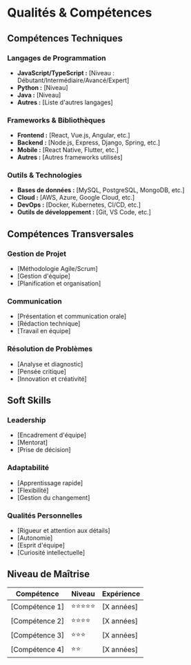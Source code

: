 # Qualités & Compétences

## Compétences Techniques

### Langages de Programmation
- **JavaScript/TypeScript :** [Niveau : Débutant/Intermédiaire/Avancé/Expert]
- **Python :** [Niveau]
- **Java :** [Niveau]
- **Autres :** [Liste d'autres langages]

### Frameworks & Bibliothèques
- **Frontend :** [React, Vue.js, Angular, etc.]
- **Backend :** [Node.js, Express, Django, Spring, etc.]
- **Mobile :** [React Native, Flutter, etc.]
- **Autres :** [Autres frameworks utilisés]

### Outils & Technologies
- **Bases de données :** [MySQL, PostgreSQL, MongoDB, etc.]
- **Cloud :** [AWS, Azure, Google Cloud, etc.]
- **DevOps :** [Docker, Kubernetes, CI/CD, etc.]
- **Outils de développement :** [Git, VS Code, etc.]

## Compétences Transversales

### Gestion de Projet
- [Méthodologie Agile/Scrum]
- [Gestion d'équipe]
- [Planification et organisation]

### Communication
- [Présentation et communication orale]
- [Rédaction technique]
- [Travail en équipe]

### Résolution de Problèmes
- [Analyse et diagnostic]
- [Pensée critique]
- [Innovation et créativité]

## Soft Skills

### Leadership
- [Encadrement d'équipe]
- [Mentorat]
- [Prise de décision]

### Adaptabilité
- [Apprentissage rapide]
- [Flexibilité]
- [Gestion du changement]

### Qualités Personnelles
- [Rigueur et attention aux détails]
- [Autonomie]
- [Esprit d'équipe]
- [Curiosité intellectuelle]

## Niveau de Maîtrise

| Compétence | Niveau | Expérience |
|------------|--------|------------|
| [Compétence 1] | ⭐⭐⭐⭐⭐ | [X années] |
| [Compétence 2] | ⭐⭐⭐⭐ | [X années] |
| [Compétence 3] | ⭐⭐⭐ | [X années] |
| [Compétence 4] | ⭐⭐ | [X années] |
